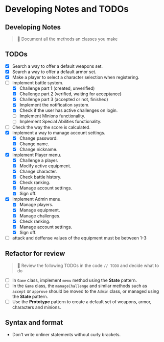 # Developing Notes and TODOs

## Developing Notes

> 📄 Document all the methods an classes you make

## TODOs

- [X] Search a way to offer a default weapons set.
- [X] Search a way to offer a default armor set.
- [X] Make a player to select a character selection when registering.
- [ ] Implement battle system.
  - [X] Challenge part 1 (created, unverified)
  - [X] Challenge part 2 (verified, waiting for acceptance)
  - [X] Challenge part 3 (accepted or not, finished)
  - [X] Implement the notification system.
  - [X] Check if the user has active challenges on login.
  - [ ] Implement Minions functionality.
  - [ ] Implement Special Abilities functionality.
- [ ] Check the way the score is calculated.
- [X] Implement a way to manage account settings.
  - [X] Change password.
  - [X] Change name.
  - [X] Change nickname.
- [x] Implement Player menu.
  - [X] Challenge a player.
  - [X] Modify active equipment.
  - [X] Change character.
  - [X] Check battle history.
  - [X] Check ranking.
  - [X] Manage account settings.
  - [X] Sign off.
- [x] Implement Admin menu.
  - [X] Manage players.
  - [X] Manage equipment.
  - [X] Manage challenges.
  - [X] Check ranking.
  - [X] Manage account settings.
  - [X] Sign off.
- [ ] attack and deffense values of the equipment must be between 1-3
  
## Refactor for review

> 📆 Review the following TODOs in the code `// TODO` and decide what to do

- [ ] In `Game` class, implement `menu` method using the **State** pattern.
- [ ] In the `Game` class, the `manageChallenge` and similar methods such as `accept` or `approve` should be moved to the `Admin` class, or managed using the **State** pattern.
- [ ] Use the **Prototype** pattern to create a default set of weapons, armor, characters and minions.

## Syntax and format

- Don't write onliner statements without curly brackets.